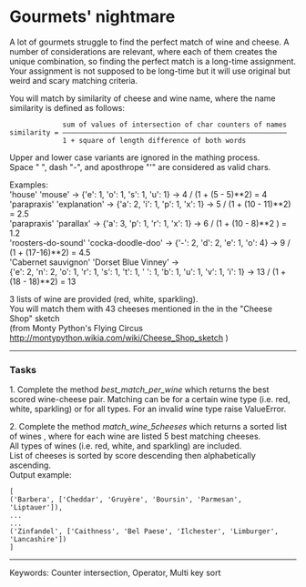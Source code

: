 # Gourmets' nightmare

A lot of gourmets struggle to find the perfect match of wine and cheese. 
A number of considerations are relevant, where each of them creates 
the unique combination, so finding the perfect match is a long-time assignment.  
Your assignment is not supposed to be long-time but it will use original but
weird and scary matching criteria.

You will match by similarity of cheese and wine name, where the name similarity is defined as follows:

```
             sum of values of intersection of char counters of names
similarity = ―――――――――――――――――――――――――――――――――――――――――――――――――――――――
             1 + square of length difference of both words
```
Upper and lower case variants are ignored in the mathing process.  
Space " ", dash "-", and aposthrope "'" are considered as valid chars.

Examples:  
'house' 'mouse'            -> {'e': 1, 'o': 1, 's': 1, 'u': 1}  -> 4 / (1 + (5 - 5)**2) = 4  
'parapraxis' 'explanation' -> {'a': 2, 'i': 1, 'p': 1, 'x': 1}  -> 5 / (1 + (10 - 11)**2) = 2.5  
'parapraxis' 'parallax'    -> {'a': 3, 'p': 1, 'r': 1, 'x': 1}  -> 6 / (1 + (10 - 8)**2 ) = 1.2  
'roosters-do-sound' 'cocka-doodle-doo' -> {'-': 2, 'd': 2, 'e': 1, 'o': 4} -> 9 / (1 + (17-16)**2) = 4.5  
'Cabernet sauvignon' 'Dorset Blue Vinney' ->  
{'e': 2, 'n': 2, 'o': 1, 'r': 1, 's': 1, 't': 1, ' ': 1, 'b': 1, 'u': 1, 'v': 1, 'i': 1} -> 13 / (1 + (18 - 18)**2) = 13


3 lists of wine are provided (red, white, sparkling).  
You will match them with 43 cheeses mentioned in the in the "Cheese Shop" sketch  
(from Monty Python's Flying Circus  http://montypython.wikia.com/wiki/Cheese_Shop_sketch )
  
---
### Tasks
1\. Complete the method *best_match_per_wine* which returns the best scored wine-cheese pair.
Matching can be for a certain wine type (i.e. red, white, sparkling) or for all types.
For an invalid wine type raise ValueError.

2\. Complete the method *match_wine_5cheeses* which returns a sorted list of wines , where for each wine are listed 5 best matching cheeses.  
All types of wines (i.e. red, white, and sparkling) are included.  
List of cheeses is sorted by score descending then alphabetically ascending.  
Output example:
```
[
('Barbera', ['Cheddar', 'Gruyère', 'Boursin', 'Parmesan', 'Liptauer']),
...
...
('Zinfandel', ['Caithness', 'Bel Paese', 'Ilchester', 'Limburger', 'Lancashire'])
]
```
---


Keywords: Counter intersection, Operator, Multi key sort



